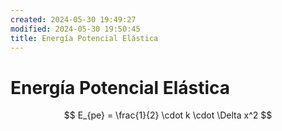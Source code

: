```yaml
---
created: 2024-05-30 19:49:27
modified: 2024-05-30 19:50:45
title: Energía Potencial Elástica
---
```


# Energía Potencial Elástica

$$
E_{pe} = \frac{1}{2} \cdot k \cdot \Delta x^2
$$
